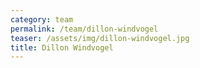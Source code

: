 ```yaml
---
category: team
permalink: /team/dillon-windvogel
teaser: /assets/img/dillon-windvogel.jpg
title: Dillon Windvogel
---
```

